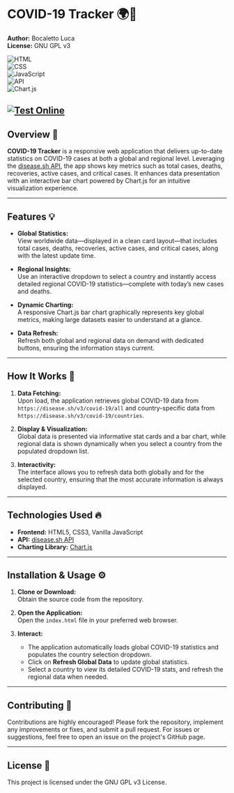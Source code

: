 # COVID-19 Tracker 🌍🦠

**Author:** Bocaletto Luca  
**License:** GNU GPL v3

![HTML](https://img.shields.io/badge/HTML5-E34F26?style=flat-square&logo=html5&logoColor=white)  
![CSS](https://img.shields.io/badge/CSS3-1572B6?style=flat-square&logo=css3&logoColor=white)  
![JavaScript](https://img.shields.io/badge/JavaScript-F7DF1E?style=flat-square&logo=javascript&logoColor=black)  
![API](https://img.shields.io/badge/API-disease.sh%20API-9cf?style=flat-square&logo=api)  
![Chart.js](https://img.shields.io/badge/Chart.js-FF6384?style=flat-square&logo=chartdotjs)

[![Test Online](https://img.shields.io/badge/Test%20Online-Click%20Here-brightgreen?style=for-the-badge)](https://bocaletto-luca.github.io/Covid-19-Explorer/)
---

## Overview 🚀

**COVID-19 Tracker** is a responsive web application that delivers up-to-date statistics on COVID-19 cases at both a global and regional level. Leveraging the [disease.sh API](https://disease.sh/docs/), the app shows key metrics such as total cases, deaths, recoveries, active cases, and critical cases. It enhances data presentation with an interactive bar chart powered by Chart.js for an intuitive visualization experience.

---

## Features 💡

- **Global Statistics:**  
  View worldwide data—displayed in a clean card layout—that includes total cases, deaths, recoveries, active cases, and critical cases, along with the latest update time.

- **Regional Insights:**  
  Use an interactive dropdown to select a country and instantly access detailed regional COVID-19 statistics—complete with today’s new cases and deaths.

- **Dynamic Charting:**  
  A responsive Chart.js bar chart graphically represents key global metrics, making large datasets easier to understand at a glance.

- **Data Refresh:**  
  Refresh both global and regional data on demand with dedicated buttons, ensuring the information stays current.

---

## How It Works 🔧

1. **Data Fetching:**  
   Upon load, the application retrieves global COVID-19 data from `https://disease.sh/v3/covid-19/all` and country-specific data from `https://disease.sh/v3/covid-19/countries`.

2. **Display & Visualization:**  
   Global data is presented via informative stat cards and a bar chart, while regional data is shown dynamically when you select a country from the populated dropdown list.

3. **Interactivity:**  
   The interface allows you to refresh data both globally and for the selected country, ensuring that the most accurate information is always displayed.

---

## Technologies Used 🔥

- **Frontend:** HTML5, CSS3, Vanilla JavaScript  
- **API:** [disease.sh API](https://disease.sh/docs/)  
- **Charting Library:** [Chart.js](https://www.chartjs.org/)

---

## Installation & Usage ⚙️

1. **Clone or Download:**  
   Obtain the source code from the repository.

2. **Open the Application:**  
   Open the `index.html` file in your preferred web browser.

3. **Interact:**  
   - The application automatically loads global COVID-19 statistics and populates the country selection dropdown.
   - Click on **Refresh Global Data** to update global statistics.
   - Select a country to view its detailed COVID-19 stats, and refresh the regional data when needed.

---

## Contributing 🤝

Contributions are highly encouraged! Please fork the repository, implement any improvements or fixes, and submit a pull request. For issues or suggestions, feel free to open an issue on the project's GitHub page.

---

## License 📄

This project is licensed under the GNU GPL v3 License.
